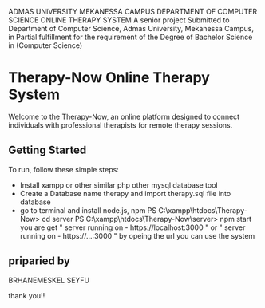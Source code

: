 ADMAS UNIVERSITY
MEKANESSA CAMPUS
DEPARTMENT OF COMPUTER SCIENCE
ONLINE THERAPY SYSTEM
A senior project
Submitted to Department of Computer Science, Admas University, Mekanessa Campus, in Partial fulfillment for the requirement of the Degree of Bachelor Science in (Computer Science)

# Therapy-Now Online Therapy System

Welcome to the Therapy-Now, an online platform designed to connect individuals with professional therapists for remote therapy sessions.



## Getting Started

To  run, follow these simple steps:

- Install xampp or other similar php other mysql database tool
- Create a Database name therapy and import therapy.sql file into database
- go to terminal and install node.js, npm
PS C:\xampp\htdocs\Therapy-Now> cd server
PS C:\xampp\htdocs\Therapy-Now\server> npm start
you are get  " server running on - https://localhost:3000 " or " server running on - https://...:3000 "
by opeing the url you can use the system

## priparied by

BRHANEMESKEL SEYFU 


thank you!!
